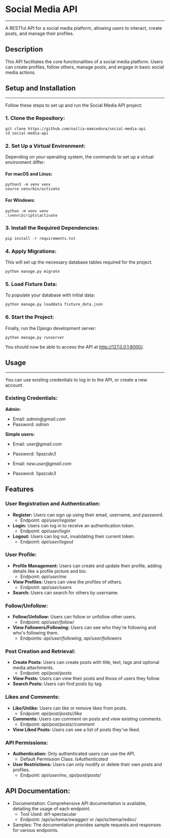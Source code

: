 # Social Media API

---

A RESTful API for a social media platform, allowing users to interact, 
create posts, and manage their profiles.

## Description

This API facilitates the core functionalities of a social media platform. 
Users can create profiles, follow others, manage posts, 
and engage in basic social media actions.

## Setup and Installation

---

Follow these steps to set up and run the Social Media API project:

### 1. Clone the Repository:

```
git clone https://github.com/nailia-mamiedova/social-media-api
cd social-media-api
```

### 2. Set Up a Virtual Environment:
Depending on your operating system, the commands to set up a virtual environment differ:

#### For macOS and Linux:

```
python3 -m venv venv
source venv/bin/activate
```

#### For Windows:

```
python -m venv venv
.\venv\Scripts\activate
```

### 3. Install the Required Dependencies:

```
pip install -r requirements.txt
```

### 4. Apply Migrations:

This will set up the necessary database tables required for the project.

```
python manage.py migrate
```

### 5. Load Fixture Data:

To populate your database with initial data:

```
python manage.py loaddata fixture_data.json
```

### 6. Start the Project:

Finally, run the Django development server:

```
python manage.py runserver
```

You should now be able to access the API at http://127.0.0.1:8000/.

## Usage

---

You can use existing credentials to log in to the API, or create a new account.

### Existing Credentials:

**Admin:**

- Email: _admin@gmail.com_
- Password: _admin_

**Simple users:**

- Email: _user@gmail.com_
- Password: _1qazcde3_

- Email: _new.user@gmail.com_
- Password: _1qazcde3_

## Features

### User Registration and Authentication:

- **Register:** Users can sign up using their email, username, and password.
  - Endpoint: _api/user/register_
- **Login:** Users can log in to receive an authentication token.
  - Endpoint: _api/user/login_
- **Logout:** Users can log out, invalidating their current token.
  - Endpoint: _api/user/logout_

### User Profile:

- **Profile Management:** Users can create and update their profile, adding details like a profile picture and bio.
  - Endpoint: _api/user/me_
- **View Profiles:** Users can view the profiles of others.
  - Endpoint: _api/user/users_
- **Search:** Users can search for others by username.

### Follow/Unfollow:

- **Follow/Unfollow:** Users can follow or unfollow other users.
  - Endpoint: _api/user/follow/<pk>_
- **View Followers/Following:** Users can see who they're following and who's following them.
  - Endpoints: _api/user/following_, _api/user/followers_

### Post Creation and Retrieval:

  - **Create Posts:** Users can create posts with title, text, tags and optional media attachments.
    - Endpoint: _api/post/posts_
  - **View Posts:** Users can view their posts and those of users they follow.
  - **Search Posts:** Users can find posts by tag.

### Likes and Comments:

- **Like/Unlike:** Users can like or remove likes from posts.
  - Endpoint: _api/post/posts/<pk>/like_
- **Comments:** Users can comment on posts and view existing comments.
    - Endpoint: _api/post/posts/<pk>/comment_
- **View Liked Posts:** Users can see a list of posts they've liked.

### API Permissions:

- **Authentication:** Only authenticated users can use the API.
  - Default Permission Class: _IsAuthenticated_
- **User Restrictions:** Users can only modify or delete their own posts and profiles.
  - Endpoint: _api/user/me_, _api/post/posts/<pk>_

## API Documentation:
- Documentation: Comprehensive API documentation is available, detailing the usage of each endpoint.
  - Tool Used: drf-spectacular
  - Endpoint: /api/schema/swagger/ or /api/schema/redoc/
- Samples: The documentation provides sample requests and responses for various endpoints.

